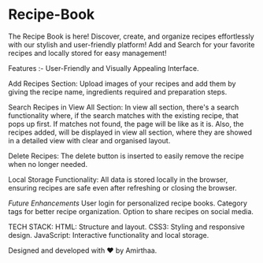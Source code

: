 # Recipe-Book
The Recipe Book is here! Discover, create, and organize recipes effortlessly with our stylish and user-friendly platform!  Add and Search for your favorite recipes and locally stored for easy management! 

Features :-
User-Friendly and Visually Appealing Interface.

Add Recipes Section:
Upload images of your recipes and add them by giving the recipe name, ingredients required and preparation steps.

Search Recipes in View All Section:
In view all section, there's a search functionality where, if the search matches with the existing recipe, that pops up first. If matches not found, the page will be like as it is.
Also, the recipes added, will be displayed in view all section, where they are showed in a detailed view with clear and organised layout.

Delete Recipes: 
The delete button is inserted to easily remove the recipe when no longer needed.

Local Storage Functionality:
All data is stored locally in the browser, ensuring recipes are safe even after refreshing or closing the browser.

*Future Enhancements*
User login for personalized recipe books.
Category tags for better recipe organization.
Option to share recipes on social media.

TECH STACK:
HTML: Structure and layout.
CSS3: Styling and responsive design.
JavaScript: Interactive functionality and local storage.

Designed and developed with ❤️ by Amirthaa.

